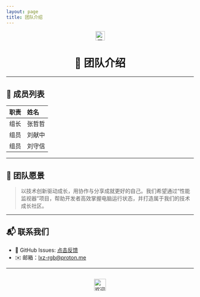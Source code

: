 ```yaml
---
layout: page
title: 团队介绍
---
```


<div align="center">

<img src="https://img.shields.io/badge/Performance%20Monitor-团队成员-blue?style=flat-square" height="25" alt="团队成员" />

# 👥 团队介绍

</div>

---

## 🌟 成员列表

| 职责   | 姓名       |
|:-------|:-----------|
| 组长   | 张哲哲     |
| 组员   | 刘献中     |
| 组员   | 刘守信     |

---

## 🎯 团队愿景

> 以技术创新驱动成长，用协作与分享成就更好的自己。我们希望通过“性能监视器”项目，帮助开发者高效掌握电脑运行状态，并打造属于我们的技术成长社区。

---

## 📬 联系我们

- 💬 GitHub Issues: [点击反馈](https://github.com/LXZ-rgb/Performance-Monitor/issues)
- ✉️ 邮箱：lxz-rgb@proton.me

---

<div align="center" style="margin-top:2em;">
  <img src="https://img.shields.io/badge/欢迎加入-技术交流-1976d2?style=for-the-badge" height="32" alt="欢迎交流" />  
</div>
